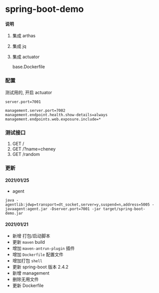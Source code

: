 # spring-boot-demo

#### 说明

1. 集成 arthas
2. 集成 jq
3. 集成 actuator

   base.Dockerfile

### 配置

测试用的, 开启 actuator

```properties
server.port=7001

management.server.port=7002
management.endpoint.health.show-details=always
management.endpoints.web.exposure.include=*
```

### 测试接口

1. GET /
2. GET /?name=cheney
3. GET /random

### 更新

#### 2021/01/25

* agent

```
java -agentlib:jdwp=transport=dt_socket,server=y,suspend=n,address=5005 -javaagent:agent.jar -Dserver.port=7001 -jar target/spring-boot-demo.jar
```

#### 2021/01/21

* 新增 打包/启动脚本
* 更新 `maven` build
* 增加 `maven-antrun-plugin` 插件
* 增加 `Dockerfile` 配置文件
* 增加打包 `shell`
* 更新 spring-boot 版本 2.4.2
* 新增 management
* 删除无用文件
* 更新 Dockerfile

